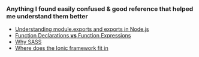 ### Anything I found easily confused &amp; good reference that helped me understand them better

- [Understanding module.exports and exports in Node.js](http://www.sitepoint.com/understanding-module-exports-exports-node-js/)
- [Function Declarations **vs** Function Expressions](https://javascriptweblog.wordpress.com/2010/07/06/function-declarations-vs-function-expressions/)
- [Why SASS](http://www.webdesignerdepot.com/2014/08/5-reasons-you-should-be-using-sass-today/)
- [Where does the Ionic framework fit in](http://blog.ionic.io/where-does-the-ionic-framework-fit-in/)
